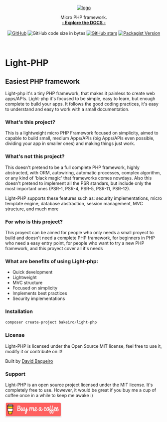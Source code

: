 <p align="center">

  <a href="https://bakeiro.github.io/Light-PHP-documentation/">
    <img src="https://github.com/bakeiro/Light-PHP/blob/7c5e7aa0993bdb48a17bdbe19d780826648794c6/src/view/www/src/images/logo.png" alt="logo" width=300 height=83>
  </a>
  <p align="center">
    Micro PHP framework.
    <br>
    <a href="https://bakeiro.github.io/Light-PHP-documentation/"><strong>- Explore the DOCS -</strong></a>
    <br><br>
<a href="https://github.com/bakeiro/Light-PHP/blob/master/LICENSE.md"><img alt="GitHub" src="https://img.shields.io/github/license/bakeiro/light-PHP"></a>
<img alt="GitHub code size in bytes" src="https://img.shields.io/github/languages/code-size/bakeiro/light-php">
<a href="https://github.com/bakeiro/Light-PHP/stargazers"><img alt="GitHub stars" src="https://img.shields.io/github/stars/bakeiro/Light-PHP"></a>
<a href="https://packagist.org/packages/bakeiro/light-php"><img alt="Packagist Version" src="https://img.shields.io/packagist/v/bakeiro/light-php?color=green"></a>

  </p>
</p>
<br>

# Light-PHP

## Easiest PHP framework
Light-php it's a tiny PHP framework, that makes it painless to create web apps/APIs. Light-php it's focused to be simple, easy to learn, but enough complete to build your apps. It follows the good coding practices, it's easy to understand and easy to work with a small documentation.

### What's this project?  
This is a lightweight micro PHP Framework focused on simplicity, aimed to capable to build small, medium Apps/APIs (big Apps/APIs even possible, dividing your app in smaller ones) and making things just work.

### What's not this project?
This doesn't pretend to be a full complete PHP framework, highly abstracted, with ORM, autowiring, automatic processes, complex algorithm, or any kind of 'black magic' that frameworks comes nowdays. Also this doesn't pretend to implement all the PSR standars, but include only the most important ones (PSR-1, PSR-4, PSR-5, PSR-11, PSR-12).

Light-PHP supports these features such as: security implementations, micro template engine, database abstraction, session management, MVC structure, and much more

### For who is this project?
This proyect can be aimed for people who only needs a small proyect to build and doesn't need a complete PHP framework, for beginners in PHP who need a easy entry point, for people who want to try a new PHP framework, and this proyect cover all it's needs

### What are benefits of using Light-php:

- Quick development
- Lightweight
- MVC structure
- Focused on simplicity
- Implements best practices
- Security implementations

### Installation

```php
composer create-project bakeiro/light-php
```

### License

Light-PHP is licensed under the Open Source MIT license, feel free to use it, modify it or contribute on it!</p>
Built by [David Baqueiro](https://davidbaqueiro.com)

### Support
Light-PHP is an open source project licensed under the MIT license. It's completely free to use. However, it would be great if you buy me a cup of coffee once in a while to keep me awake :)

<a href="https://www.buymeacoffee.com/bakeiro" target="_blank"><img src="https://raw.githubusercontent.com/bakeiro/light-php-site/master/src/view/www/src/images/coffe.png" alt="Buy Me A Coffee" height=45 style="height: 45px !important;width: 180px !important;box-shadow: 0px 3px 2px 0px rgba(190, 190, 190, 0.5) !important;-webkit-box-shadow: 0px 3px 2px 0px rgba(190, 190, 190, 0.5) !important;" ></a>
